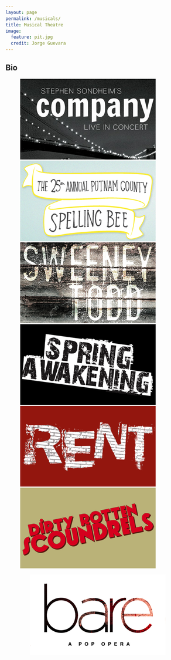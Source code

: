 ```yaml
---
layout: page
permalink: /musicals/
title: Musical Theatre
image:
  feature: pit.jpg
  credit: Jorge Guevara
---
```


## Bio

<figure class="half">
	<img src="/images/gallery/company.png" alt="">
	<img src="/images/gallery/spellingbee.gif" alt="">
	<img src="/images/gallery/sweeney.jpg" alt="">
	<img src="/images/gallery/sa.png" alt="">
	<img src="/images/gallery/rent.png" alt="">	
	<img src="/images/gallery/drs.png" alt="">
</figure>
	<center><img src="/images/gallery/bare.png" alt=""></center>
